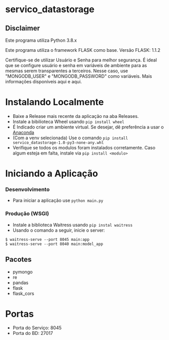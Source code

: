 # servico_datastorage

## Disclaimer

Este programa utiliza Python 3.8.x

Este programa utiliza o framework FLASK como base.
Versão FLASK: 1.1.2

Certifique-se de utilizar Usuário e Senha para melhor segurança. É ideal que se configure usuário e senha em variáveis de ambiente para as mesmas serem transparentes a terceiros. Nesse caso, use "MONGODB_USER" e "MONGODB_PASSWORD" como variáveis. Mais informações disponíveis aqui e aqui.

# Instalando Localmente
+ Baixe a Release mais recente da aplicação na aba Releases.
+ Instale a bibilioteca Wheel usando `pip install wheel`
+ É Indicado criar um ambiente virtual. Se desejar, dê preferência a usar o [Anaconda](https://docs.anaconda.com/anaconda/install/index.html)
+ (Com a venv selecionada) Use o comando `pip install servico_datastorage-1.0-py3-none-any.whl`
+ Verifique se todos os modulos foram instalados corretamente. Caso algum esteja em falta, instale via `pip install <modulo>`

# Iniciando a Aplicação

### Desenvolvimento
+ Para iniciar a aplicação use `python main.py`

### Produção (WSGI)
+ Instale a biblioteca Waitress usando `pip instal waitress`
+ Usando o comando a seguir, inicie o server:
```
$ waitress-serve --port 8045 main:app
$ waitress-serve --port 8040 main:model_app
```

## Pacotes
+ pymongo
+ re
+ pandas
+ flask
+ flask_cors

# Portas
+ Porta do Serviço: 8045
+ Porta do BD: 27017
